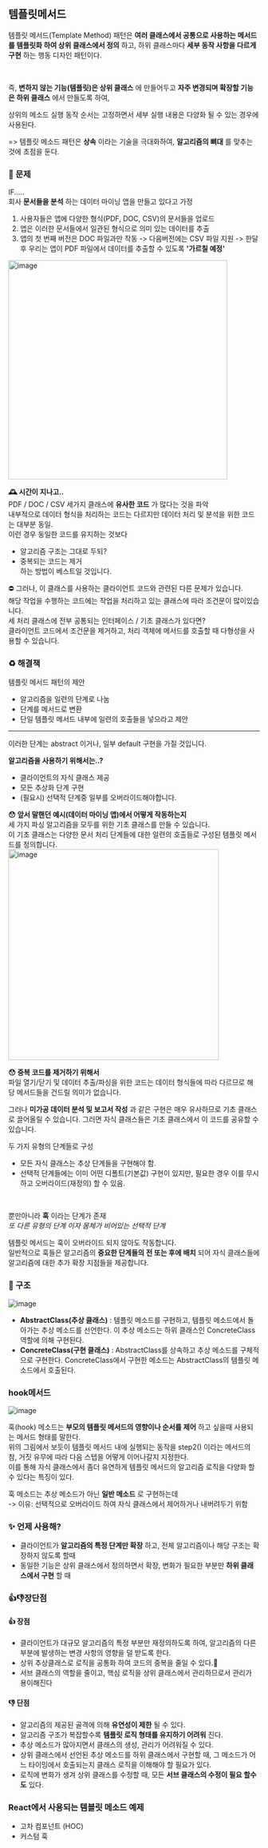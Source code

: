 ## 템플릿메서드
템플릿 메서드(Template Method) 패턴은 __여러 클래스에서 공통으로 사용하는 메서드를 템플릿화 하여 상위 클래스에서 정의__ 하고, 하위 클래스마다 __세부 동작 사항을 다르게 구현__ 하는 행동 디자인 패턴이다.

<br>

즉, __변하지 않는 기능(템플릿)은 상위 클래스__ 에 만들어두고 __자주 변경되며 확장할 기능은 하위 클래스__ 에서 만들도록 하여, 

상위의 메소드 실행 동작 순서는 고정하면서 세부 실행 내용은 다양화 될 수 있는 경우에 사용된다.

=> 템플릿 메소드 패턴은 __상속__ 이라는 기술을 극대화하여, __알고리즘의 뼈대__ 를 맞추는 것에 초점을 둔다.

### 🤨 문제
IF.....<br>
회사 __문서들을 분석__ 하는 데이터 마이닝 앱을 만들고 있다고 가정<br>
1. 사용자들은 앱에 다양한 형식(PDF, DOC, CSV)의 문서들을 업로드
2. 앱은 이러한 문서들에서 일관된 형식으로 의미 있는 데이터를 추출
3. 앱의 첫 번째 버전은 DOC 파일과만 작동 -> 다음버전에는 CSV 파일 지원 -> 한달 후 우리는 앱이 PDF 파일에서 데이터를 추출할 수 있도록 __'가르칠 예정'__

<img width="439" alt="image" src="https://github.com/spaaaams/boook/assets/51051548/6285ea14-a69e-4eae-b58f-d0e3ca0c5dcd">


__🕰️ 시간이 지나고..__ <br>
PDF / DOC / CSV 세가지 클래스에 __유사한 코드__ 가 많다는 것을 파악
<br>
내부적으로 데이터 형식을 처리하는 코드는 다르지만 데이터 처리 및 분석을 위한 코드는 대부분 동일.
<br>
이런 경우 동일한 코드를 유지하는 것보다
- 알고리즘 구조는 그대로 두되?
- 중복되는 코드는 제거<br>
하는 방법이 베스트일 것입니다.

⛔️ 그러나, 이 클래스를 사용하는 클라이언트 코드와 관련된 다른 문제가 있습니다. <br>
해당 작업을 수행하는 코드에는 작업을 처리하고 있는 클래스에 따라 조건문이 많이있습니다.<br>
세 처리 클래스에 전부 공통되는 인터페이스 / 기초 클래스가 있다면?<br>
클라이언트 코드에서 조건문을 제거하고, 처리 객체에 메서드를 호출할 때 다형성을 사용할 수 있습니다.

### ♻️ 해결책
템플릿 메서드 패턴의 제안
- 알고리즘을 일련의 단계로 나눔
- 단계를 메서드로 변환
- 단일 템플릿 메서드 내부에 일련의 호출들을 넣으라고 제안

---
이러한 단계는 abstract 이거나, 일부 default 구현을 가질 것입니다.<br> 

__알고리즘을 사용하기 위해서는..?__ <br>
- 클라이언트의 자식 클래스 제공
- 모든 추상화 단계 구현
- (필요시) 선택적 단계중 일부를 오버라이드해야합니다.

__😯 앞서 말핸던 예시(데이터 마이닝 앱)에서 어떻게 작동하는지__
<br>
세 가지 파싱 알고리즘을 모두를 위한 기초 클래스를 만들 수 있습니다.<br>
이 기초 클래스는 다양한 문서 처리 단계들에 대한 일련의 호출들로 구성된 템플릿 메서드를 정의합니다.
<img width="422" alt="image" src="https://github.com/spaaaams/boook/assets/51051548/29581fa9-501f-49e9-b4d1-e55bb959dadc">

__😯 중복 코드를 제거하기 위해서__ <br>
 파일 열기/닫기 및 데이터 추출/파싱을 위한 코드는 데이터 형식들에 따라 다르므로 해당 메서드들을 건드릴 의미가 없습니다.<br>

 그러나 __미가공 데이터 분석 및 보고서 작성__ 과 같은 구현은 매우 유사하므로 기초 클래스로 끌어올릴 수 있습니다. 그러면 자식 클래스들은 기초 클래스에서 이 코드를 공유할 수 있습니다.
 <br>

두 가지 유형의 단계들로 구성 <br>
- 모든 자식 클래스는 추상 단계들을 구현해야 함.
- 선택적 단계들에는 이미 어떤 디폴트(기본값) 구현이 있지만, 필요한 경우 이를 무시하고 오버라이드(재정의) 할 수 있음.
<br>

뿐만아니라 __훅__ 이라는 단계가 존재<br>
_또 다른 유형의 단계 이자 몸체가 비어있는 선택적 단계_
<br>

템플릿 메서드는 훅이 오버라이드 되지 않아도 작동합니다.<br>
일반적으로 훅들은 알고리즘의 __중요한 단계들의 전 또는 후에 배치__ 되어 자식 클래스들에 알고리즘에 대한 추가 확장 지점들을 제공합니다.

### 🗼 구조
![image](https://github.com/spaaaams/boook/assets/51051548/29aada3c-6535-4183-8a76-11c7b8b4308c)

- __AbstractClass(추상 클래스)__ : 템플릿 메소드를 구현하고, 템플릿 메소드에서 돌아가는 추상 메소드를 선언한다. 이 추상 메소드는 하위 클래스인 ConcreteClass 역할에 의해 구현된다. <br>
- __ConcreteClass(구현 클래스)__ : AbstractClass를 상속하고 추상 메소드를 구체적으로 구현한다. ConcreteClass에서 구현한 메소드는 AbstractClass의 템플릿 메소드에서 호출된다.

### hook메서드
![image](https://github.com/spaaaams/boook/assets/51051548/9ae6a27c-8c96-48b6-a306-14511ad37f8c)

훅(hook) 메소드는 __부모의 템플릿 메서드의 영향이나 순서를 제어__ 하고 싶을때 사용되는 메서드 형태를 말한다.<br>
위의 그림에서 보듯이 템플릿 메서드 내에 실행되는 동작을 step2() 이라는 메서드의 참, 거짓 유무에 따라 다음 스텝을 어떻게 이어나갈지 지정한다.<br>
이를 통해 자식 클래스에서 좀더 유연하게 템플릿 메서드의 알고리즘 로직을 다양화 할 수 있다는 특징이 있다.
<br>

훅 메소드는 추상 메소드가 아닌 __일반 메소드__ 로 구현하는데<br>
-> 이유: 선택적으로 오버라이드 하여 자식 클래스에서 제어하거나 내버려두기 위함
<br>

### ✨ 언제 사용해?
- 클라이언트가 __알고리즘의 특정 단계만 확장__ 하고, 전체 알고리즘이나 해당 구조는 확장하지 않도록 할때
- 동일한 기능은 상위 클래스에서 정의하면서 확장, 변화가 필요한 부분만 __하위 클래스에서 구현__ 할 때

### 👍👎장단점
#### 👍 장점
- 클라이언트가 대규모 알고리즘의 특정 부분만 재정의하도록 하여, 알고리즘의 다른 부분에 발생하는 변경 사항의 영향을 덜 받도록 한다.
- 상위 추상클래스로 로직을 공통화 하여 코드의 중복을 줄일 수 있다.🔻
- 서브 클래스의 역할을 줄이고, 핵심 로직을 상위 클래스에서 관리하므로서 관리가 용이해진다

#### 👎 단점
- 알고리즘의 제공된 골격에 의해 __유연성이 제한__ 될 수 있다.
- 알고리즘 구조가 복잡할수록 __템플릿 로직 형태를 유지하기 어려워__ 진다.
- 추상 메소드가 많아지면서 클래스의 생성, 관리가 어려워질 수 있다.
- 상위 클래스에서 선언된 추상 메소드를 하위 클래스에서 구현할 때, 그 메소드가 어느 타이밍에서 호출되는지 클래스 로직을 이해해야 할 필요가 있다.
- 로직에 변화가 생겨 상위 클래스를 수정할 때, 모든 __서브 클래스의 수정이 필요 할수도__ 있다.

### React에서 사용되는 템블릿 메소드 예제
- 고차 컴포넌트 (HOC)
- 커스텀 훅
